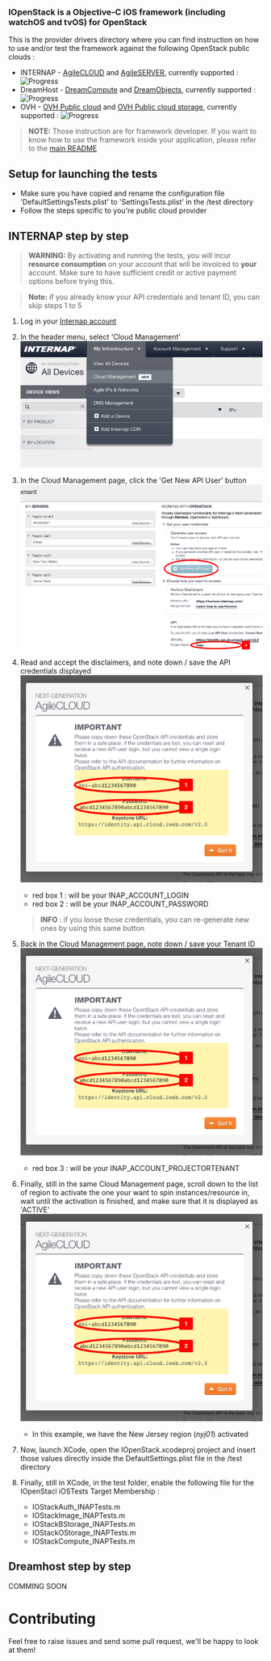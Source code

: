 ### IOpenStack is a Objective-C iOS framework (including watchOS and tvOS) for OpenStack
 
This is the provider drivers directory where you can find instruction on how to use and/or test the framework against the following OpenStack public clouds :

+ INTERNAP - [AgileCLOUD](http://www.internap.com/cloud/public-cloud/?ref=mnav) and [AgileSERVER](http://www.internap.com/bare-metal/?ref=mnav), currently supported : ![Progress](http://progressed.io/bar/100)  
+ DreamHost - [DreamCompute](https://www.dreamhost.com/cloud/computing/) and [DreamObjects](https://www.dreamhost.com/cloud/storage/), currently supported : ![Progress](http://progressed.io/bar/100)  
+ OVH - [OVH Public cloud](https://www.ovh.com/us/cloud/instances/) and [OVH Public cloud storage](https://www.ovh.com/us/cloud/storage/), currently supported : ![Progress](http://progressed.io/bar/0)  

> **NOTE:** Those instruction are for framework developer. If you want to know how to *use* the framework inside your application, please refer to the [main README](/README.md)

Setup for launching the tests
-------------------
* Make sure you have copied and rename the configuration file 'DefaultSettingsTests.plist' to 'SettingsTests.plist' in the /test directory
* Follow the steps specific to you're public cloud provider


INTERNAP step by step
-------------------

> **WARNING:** By activating and running the tests, you will incur **resource consumption** on your account that will be invoiced to **your** account. 
Make sure to have sufficient credit or active payment options before trying this.


> **Note:** if you already know your API credentials and tenant ID, you can skip steps 1 to 5


1. Log in your [Internap account](http://login.internap.com)
2. In the header menu, select 'Cloud Management' 
![INTERNAP - CloudManagement Menu](/design/step-by-step/INTERNAP-CloudManagement1.png)
    
3. In the Cloud Management page, click the 'Get New API User' button 
![INTERNAP - CloudManagement Menu](/design/step-by-step/INTERNAP-CloudManagement3.png)
    
4. Read and accept the disclaimers, and note down / save the API credentials displayed 
![INTERNAP - CloudManagement Menu](/design/step-by-step/INTERNAP-CloudManagement2.png)
    * red box 1 : will be your INAP_ACCOUNT_LOGIN
    * red box 2 : will be your INAP_ACCOUNT_PASSWORD
    >**INFO** : if you loose those credentials, you can re-generate new ones by using this same button

5. Back in the Cloud Management page, note down / save your Tenant ID
![INTERNAP - CloudManagement Menu](/design/step-by-step/INTERNAP-CloudManagement2.png)
    * red box 3 : will be your INAP_ACCOUNT_PROJECTORTENANT
    
6. Finally, still in the same Cloud Management page, scroll down to the list of region to activate the one your want to spin instances/resource in, wait until the activation is finished, and make sure that it is displayed as 'ACTIVE'
![INTERNAP - CloudManagement Menu](/design/step-by-step/INTERNAP-CloudManagement2.png)
    * In this example, we have the New Jersey region (*nyj01*) activated 
    
7. Now, launch XCode, open the IOpenStack.xcodeproj project and insert those values directly inside the DefaultSettings.plist file in the /test directory

8. Finally, still in XCode, in the test folder, enable the following file for the IOpenStacl iOSTests Target Membership :
    * IOStackAuth_INAPTests.m
    * IOStackImage_INAPTests.m
    * IOStackBStorage_INAPTests.m
    * IOStackOStorage_INAPTests.m
    * IOStackCompute_INAPTests.m
 


Dreamhost step by step
-------------------
 COMMING SOON


Contributing
============
 
 Feel free to raise issues and send some pull request, we'll be happy to look at them!